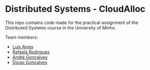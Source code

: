 # Distributed Systems - CloudAlloc
This repo contains code made for the practical assignment of the Distributed Systems course in the University of Minho.

Team members:
* [Luís Alves](https://github.com/alves-luis)
* [Rafaela Rodrigues](https://github.com/rafaelacrr)
* [André Gonçalves](https://github.com/andregclvs)
* [Diogo Gonçalves](https://github.com/Recksun)
